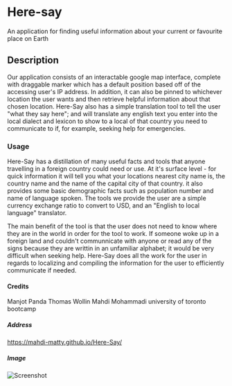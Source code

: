 # Here-say
An application for finding useful information about your current or favourite place on Earth

## Description
Our application consists of an interactable google map interface, complete with draggable marker which has a default position based off of the accessing user's IP address. In addition, it can also be pinned to whichever location the user wants and then retrieve helpful information about that chosen location. Here-Say also has a simple translation tool to tell the user "what they say here"; and will translate any english text you enter into the local dialect and lexicon to show to a local of that country you need to communicate to if, for example, seeking help for emergencies.

### Usage
Here-Say has a distillation of many useful facts and tools that anyone travelling in a foreign country could need or use. At it's surface level - for quick information it will tell you what your locations nearest city name is, the country name and the name of the capital city of that country. it also provides some basic demographic facts such as population number and name of language spoken. The tools we provide the user are a simple currency exchange ratio to convert to USD, and an "English to local language" translator.

The main benefit of the tool is that the user does not need to know where they are in the world in order for the tool to work. If someone woke up in a foreign land and couldn't communnicate with anyone or read any of the signs because they are writtin in an unfamiliar alphabet; it would be very difficult when seeking help. Here-Say does all the work for the user in regards to localizing and compiling the information for the user to efficiently communicate if needed.

#### Credits
Manjot Panda  Thomas Wollin   Mahdi Mohammadi    university of toronto bootcamp

##### Address
https://mahdi-matty.github.io/Here-Say/

##### Image
![Screenshot](https://github.com/Mahdi-matty/Here-Say/assets/133193557/ab600046-77d9-450d-bd47-533fef83ba83)
